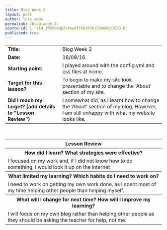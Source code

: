 ```yaml
---
title: Blog Week 2
layout: post
author: luke.amos
permalink: /blog-week-2/
source-id: 1-rzIH_jW3VomUpZvtew8TFGH3P1KjSb9uWEz1CRQ-Dc
published: true
---
```

<head>
<link href="https://fonts.googleapis.com/css?family=Architects+Daughter" rel="stylesheet">
<link href="https://fonts.googleapis.com/css?family=Tillana" rel="stylesheet">
<link href="https://fonts.googleapis.com/css?family=David+Libre" rel="stylesheet">
</head>
<table>
  <tr>
    <td><strong>Title:</strong></td>
    <td>Blog Week 2</td>
  </tr>
  <tr>
    <td><strong>Date:</strong></td>
    <td>16/09/16</td>
  </tr>
  <tr>
    <td><strong>Starting point:</strong></td>
    <td>I played around with the config.yml and css files at home.</td>
  </tr>
  <tr>
    <td><strong>Target for this lesson?</strong></td>
    <td>To begin to make my site look presentable and to change the 'About' section of my site.</td>
  </tr>
  <tr>
    <td><strong>Did I reach my target? 
(add details to "Lesson Review")</strong></td>
    <td>I somewhat did, as I learnt how to change the ‘About’ section of my blog. However, I am still unhappy with what my website looks like.</td>
  </tr>
</table>
<br />

<table>
  <tr>
    <th>Lesson Review</th>
  </tr>
  <tr>
    <th>How did I learn? What strategies were effective? </th>
  </tr>
  <tr>
    <td>I focused on my work and, if I did not know how to do something, I would look it up on the internet</td>
  </tr>
  <tr>
    <th>What limited my learning? Which habits do I need to work on? </th>
  </tr>
  <tr>
    <td>I need to work on getting my own work done, as I spent most of my time helping other people than helping myself. </td>
  </tr>
  <tr>
    <th>What will I change for next time? How will I improve my learning?</th>
  </tr>
  <tr>
    <td>I will focus on my own blog rather than helping other people as they should be asking the teacher for help, not me.</td>
  </tr>
</table>
<br />

